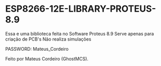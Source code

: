 # ESP8266-12E-LIBRARY-PROTEUS-8.9
Essa e uma biblioteca feita no Software Proteus 8.9
Serve apenas para criação de PCB's
Não realiza simulações

PASSWORD: Mateus_Cordeiro

Feito por Mateus Cordeiro (GhostMCS).
